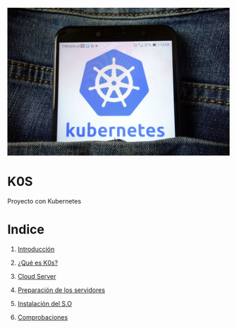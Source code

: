 ![img](https://github.com/abarcajoel/K0S/blob/main/img/k0s.jpg)
#                       K0S
Proyecto con Kubernetes
# Indice

1. [Introducción](https://github.com/abarcajoel/K0S/blob/main/readme/Introduccion.md)

2. [¿Qué es K0s?](https://github.com/abarcajoel/K0S/blob/main/readme/que_es_k0s.md)

3. [Cloud Server]()

4. [Preparación de los servidores]()

5. [Instalación del S.O]() 

6. [Comprobaciones]()



